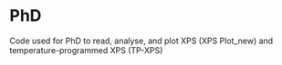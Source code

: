# PhD
Code used for PhD to read, analyse, and plot XPS (XPS Plot_new) and temperature-programmed XPS (TP-XPS)
